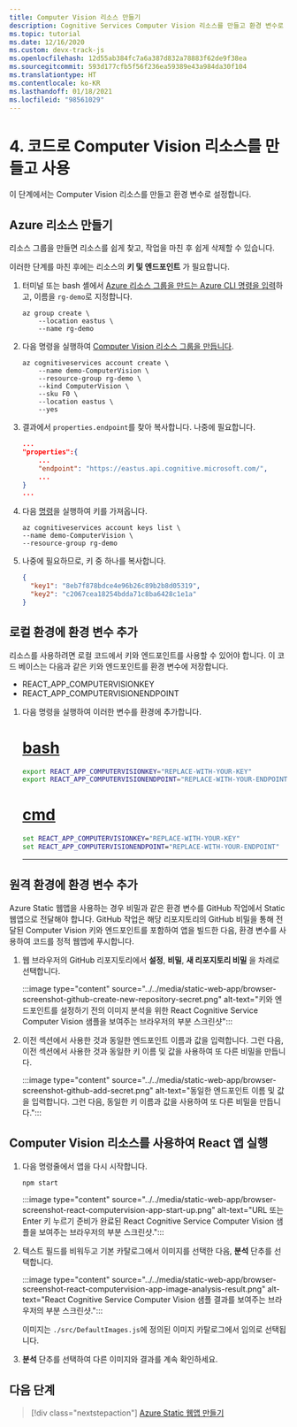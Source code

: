 ```yaml
---
title: Computer Vision 리소스 만들기
description: Cognitive Services Computer Vision 리소스를 만들고 환경 변수로 설정합니다.
ms.topic: tutorial
ms.date: 12/16/2020
ms.custom: devx-track-js
ms.openlocfilehash: 12d55ab384fc7a6a387d832a78883f62de9f38ea
ms.sourcegitcommit: 593d177cfb5f56f236ea59389e43a984da30f104
ms.translationtype: HT
ms.contentlocale: ko-KR
ms.lasthandoff: 01/18/2021
ms.locfileid: "98561029"
---
```

# <a name="4-create-computer-vision-resource-and-use-in-code"></a>4. 코드로 Computer Vision 리소스를 만들고 사용

이 단계에서는 Computer Vision 리소스를 만들고 환경 변수로 설정합니다. 

## <a name="create-azure-resources"></a>Azure 리소스 만들기

리소스 그룹을 만들면 리소스를 쉽게 찾고, 작업을 마친 후 쉽게 삭제할 수 있습니다.

이러한 단계를 마친 후에는 리소스의 **키 및 엔드포인트** 가 필요합니다.

1. 터미널 또는 bash 셸에서 [Azure 리소스 그룹을 만드는 Azure CLI 명령을 입력](/cli/azure/group#az_group_create)하고, 이름을 `rg-demo`로 지정합니다.

    ```azurecli
    az group create \
        --location eastus \
        --name rg-demo 
    ```
1. 다음 명령을 실행하여 [Computer Vision 리소스 그룹을 만듭니다](/cli/azure/cognitiveservices/account#az-cognitiveservices-account-create).


    ```azurecli
    az cognitiveservices account create \
        --name demo-ComputerVision \
        --resource-group rg-demo \
        --kind ComputerVision \
        --sku F0 \
        --location eastus \
        --yes
    ```

1. 결과에서 `properties.endpoint`를 찾아 복사합니다. 나중에 필요합니다.

    ```json
    ...
    "properties":{
        ...
        "endpoint": "https://eastus.api.cognitive.microsoft.com/",
        ...
    }
    ...
    ```

1. 다음 [명령](/cli/azure/cognitiveservices/account/keys#az-cognitiveservices-account-keys-list)을 실행하여 키를 가져옵니다. 

    ```azurecli
    az cognitiveservices account keys list \
    --name demo-ComputerVision \
    --resource-group rg-demo
    ```

1. 나중에 필요하므로, 키 중 하나를 복사합니다.

    ```json
    {
      "key1": "8eb7f878bdce4e96b26c89b2b8d05319",
      "key2": "c2067cea18254bdda71c8ba6428c1e1a"
    }
    ```

## <a name="add-environment-variables-to-your-local-environment"></a>로컬 환경에 환경 변수 추가

리소스를 사용하려면 로컬 코드에서 키와 엔드포인트를 사용할 수 있어야 합니다. 이 코드 베이스는 다음과 같은 키와 엔드포인트를 환경 변수에 저장합니다.

* REACT_APP_COMPUTERVISIONKEY
* REACT_APP_COMPUTERVISIONENDPOINT 

1. 다음 명령을 실행하여 이러한 변수를 환경에 추가합니다.

    # <a name="bash"></a>[bash](#tab/bash)
    
    ```bash
    export REACT_APP_COMPUTERVISIONKEY="REPLACE-WITH-YOUR-KEY"
    export REACT_APP_COMPUTERVISIONENDPOINT="REPLACE-WITH-YOUR-ENDPOINT"
    ```
    
    # <a name="cmd"></a>[cmd](#tab/cmd)
    
    ```cmd
    set REACT_APP_COMPUTERVISIONKEY="REPLACE-WITH-YOUR-KEY"
    set REACT_APP_COMPUTERVISIONENDPOINT="REPLACE-WITH-YOUR-ENDPOINT"
    ```
    ---

## <a name="add-environment-variables-to-your-remote-environment"></a>원격 환경에 환경 변수 추가

Azure Static 웹앱을 사용하는 경우 비밀과 같은 환경 변수를 GitHub 작업에서 Static 웹앱으로 전달해야 합니다. GitHub 작업은 해당 리포지토리의 GitHub 비밀을 통해 전달된 Computer Vision 키와 엔드포인트를 포함하여 앱을 빌드한 다음, 환경 변수를 사용하여 코드를 정적 웹앱에 푸시합니다.

1. 웹 브라우저의 GitHub 리포지토리에서 **설정**, **비밀**, **새 리포지토리 비밀** 을 차례로 선택합니다.

    :::image type="content" source="../../media/static-web-app/browser-screenshot-github-create-new-repository-secret.png" alt-text="키와 엔드포인트를 설정하기 전의 이미지 분석을 위한 React Cognitive Service Computer Vision 샘플을 보여주는 브라우저의 부분 스크린샷":::

1. 이전 섹션에서 사용한 것과 동일한 엔드포인트 이름과 값을 입력합니다. 그런 다음, 이전 섹션에서 사용한 것과 동일한 키 이름 및 값을 사용하여 또 다른 비밀을 만듭니다. 
    
    :::image type="content" source="../../media/static-web-app/browser-screenshot-github-add-secret.png" alt-text="동일한 엔드포인트 이름 및 값을 입력합니다. 그런 다음, 동일한 키 이름과 값을 사용하여 또 다른 비밀을 만듭니다.":::

## <a name="run-react-app-with-computervision-resource"></a>Computer Vision 리소스를 사용하여 React 앱 실행

1. 다음 명령줄에서 앱을 다시 시작합니다.

    ```bash
    npm start
    ```

    :::image type="content" source="../../media/static-web-app/browser-screenshot-react-computervision-app-start-up.png" alt-text="URL 또는 Enter 키 누르기 준비가 완료된 React Cognitive Service Computer Vision 샘플을 보여주는 브라우저의 부분 스크린샷.":::

1. 텍스트 필드를 비워두고 기본 카탈로그에서 이미지를 선택한 다음, **분석** 단추를 선택합니다. 

    :::image type="content" source="../../media/static-web-app/browser-screenshot-react-computervision-app-image-analysis-result.png" alt-text="React Cognitive Service Computer Vision 샘플 결과를 보여주는 브라우저의 부분 스크린샷.":::

    이미지는 `./src/DefaultImages.js`에 정의된 이미지 카탈로그에서 임의로 선택됩니다. 

1. **분석** 단추를 선택하여 다른 이미지와 결과를 계속 확인하세요. 

## <a name="next-step"></a>다음 단계

> [!div class="nextstepaction"]
> [Azure Static 웹앱 만들기](create-static-web-app-visual-studio-code-extension.md)